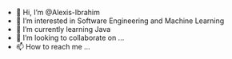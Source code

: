 - 👋 Hi, I’m @Alexis-Ibrahim
- 👀 I’m interested in Software Engineering and Machine Learning
- 🌱 I’m currently learning Java
- 💞️ I’m looking to collaborate on ...
- 📫 How to reach me ...

<!---
Alexis-Ibrahim/Alexis-Ibrahim is a ✨ special ✨ repository because its `README.md` (this file) appears on your GitHub profile.
You can click the Preview link to take a look at your changes.
--->
